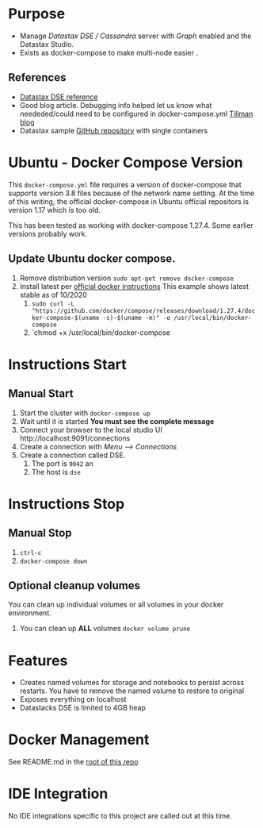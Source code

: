 # Purpose
* Manage _Datastax DSE / Cassandra_ server with _Graph_ enabled and the Datastax Studio. 
* Exists as docker-compose to make multi-node easier .

## References
* [Datastax DSE reference](https://docs.datastax.com/en/docker/doc/docker/docker67/dockerDSE.html)
* Good blog article. Debugging info helped let us know what neededed/could need to be configured in docker-compose.yml [Tillman blog](http://www.luketillman.com/datastax-graph-and-studio-with-docker-compose/)
* Datastax sample [GitHub repository](https://github.com/datastax/docker-images/tree/master/example_compose_yamls) with single containers

# Ubuntu - Docker Compose Version
This `docker-compose.yml` file requires a version of docker-compose that supports version 3.8 files because of the network name setting.
At the time of this writing, the official docker-compose in Ubuntu official repositors is version 1.17 which is too old.

This has been tested as working with docker-compose 1.27.4. Some earlier versions probably work.

## Update Ubuntu docker compose.
1. Remove distribution version `sudo apt-get remove docker-compose`
1. Install latest per [official docker instructions](https://docs.docker.com/compose/install/) This example shows latest stable as of 10/2020
    1. `sudo curl -L "https://github.com/docker/compose/releases/download/1.27.4/docker-compose-$(uname -s)-$(uname -m)" -o /usr/local/bin/docker-compose`
    1. `chmod +x /usr/local/bin/docker-compose

# Instructions Start

## Manual Start
1. Start the cluster with `docker-compose up`
1. Wait until it is started **You must see the complete message**
1. Connect your browser to the local studio UI http://localhost:9091/connections
1. Create a connection with _Menu --> Connections_
1. Create a connection called DSE.  
    1. The port is `9042` an
    1. The host is `dse`

# Instructions Stop
## Manual Stop 
1. `ctrl-c`
1. `docker-compose down`

## Optional cleanup volumes 
You can clean up individual volumes or all volumes in your docker environment.
1. You can clean up **ALL** volumes `docker volume prune`

# Features
* Creates named volumes for storage and notebooks to persist across restarts.  You have to remove the named volume to restore to original
* Exposes everything on localhost
* Datastacks DSE is limited to 4GB heap

# Docker Management
See README.md in the [root of this repo](../README.md)

# IDE Integration
No IDE integrations specific to this project are called out at this time.